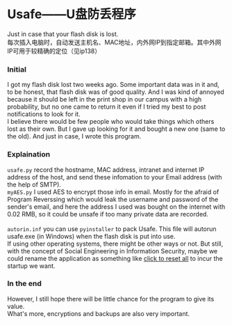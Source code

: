 # Usafe——U盘防丢程序
Just in case that your flash disk is lost.<br>
每次插入电脑时，自动发送主机名、MAC地址，内外网IP到指定邮箱。其中外网IP可用于较精确的定位（见ip138）
### Initial
I got my flash disk lost two weeks ago. Some important data was in it and, to be honest, that flash disk was of good quality. And I was kind of annoyed because it should be left in the print shop in our campus with a high probability, but no one came to return it even if I tried my best to post notifications to look for it. <br>
I believe there would be few people who would take things which others lost as their own. But I gave up looking for it and bought a new one (same to the old). And just in case, I wrote this program.
### Explaination
`usafe.py` record the hostname, MAC address, intranet and internet IP address of the host, and send these infomation to your Email address (with the help of SMTP).<br>
`myAES.py` I used AES to encrypt those info in email. Mostly for the afraid of Program Reverssing which would leak the username and password of the sender's email, and here the address I used was bought on the internet with 0.02 RMB, so it could be unsafe if too many private data are recorded. 
<br><br>
`autorin.inf` you can use `pyinstaller` to pack Usafe. This file will autorun usafe.exe (in Windows) when the flash disk is put into use.<br>
If using other operating systems, there might be other ways or not. But still, with the concept of Social Engineering in Information Security, maybe we could rename the application as something like <u>click to reset all</u> to incur the startup we want.
### In the end
However, I still hope there will be little chance for the program to give its value.<br>
What's more, encryptions and backups are also very important.
